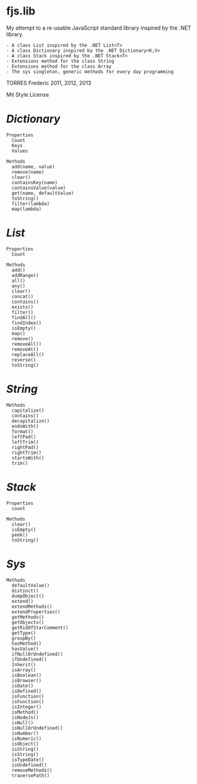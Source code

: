 fjs.lib
=======
My attempt to a re-usable JavaScript standard library inspired by the .NET library.

    - A class List inspired by the .NET List<T>
    - A class Dictionary inspired by the .NET Dictionary<K,V>
    - A class Stack inspired by the .NET Stack<T>
    - Extensions method for the class String
    - Extensions method for the class Array
    - The sys singleton, generic methods for every day programming

TORRES Frederic 2011, 2012, 2013

Mit Style License

  ***Dictionary***
===============

    Properties
      Count
      Keys
      Values

    Methods
      add(name, value)
      remove(name)
      clear()
      containsKey(name)
      containsValue(value)
      get(name, defaultValue)
      toString()
      filter(lambda)
      map(lambda)

  ***List***
===============

    Properties
      Count

    Methods
      add()
      addRange()
      all()
      any()
      clear()
      concat()
      contains()
      exists()
      filter()
      findAll()
      findIndex()
      isEmpty()
      map()
      remove()
      removeAll()
      removeAt()
      replaceAll()
      reverse()
      toString()


  ***String***
===============

    Methods
      capitalize()
      contains()
      decapitalize()
      endsWith()
      format()
      leftPad()
      leftTrim()
      rightPad()
      rightTrim()
      startsWith()
      trim()

  ***Stack***
===============

    Properties
      count

    Methods
      clear()
      isEmpty()
      peek()
      toString()


  ***Sys***
===============

    Methods
      defaultValue()
      distinct()
      dumpObject()
      extend()
      extendMethods()
      extendProperties()
      getMethods()
      getObjects()
      getRidOfStarComment()
      getType()
      groupBy()
      hasMethod()
      hasValue()
      ifNullOrUndefined()
      ifUndefined()
      Inherit()
      isArray()
      isBoolean()
      isBrowser()
      isDate()
      isDefined()
      isFunction()
      isFunction()
      isInteger()
      isMethod()
      isNodeJs()
      isNull()
      isNullOrUndefined()
      isNumber()
      isNumeric()
      isObject()
      isString()
      isString()
      isTypeDate()
      isUndefined()
      removeMethods()
      traversePath()


